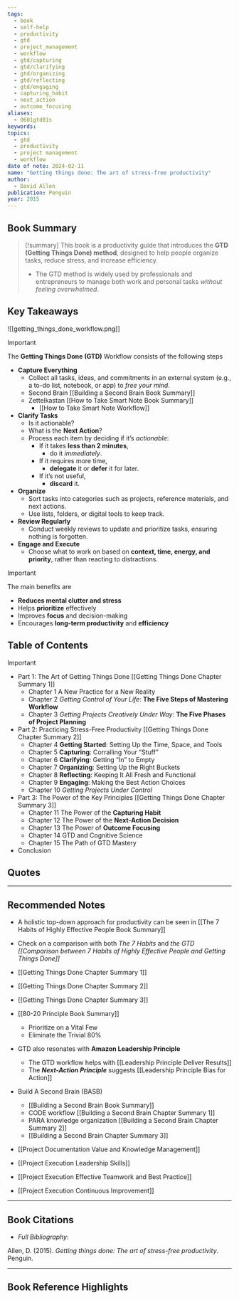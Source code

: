 ```yaml
---
tags:
  - book
  - self-help
  - productivity
  - gtd
  - project_management
  - workflow
  - gtd/capturing
  - gtd/clarifying
  - gtd/organizing
  - gtd/reflecting
  - gtd/engaging
  - capturing_habit
  - next_action
  - outcome_focusing
aliases:
  - 0601gtd01s
keywords: 
topics:
  - gtd
  - productivity
  - project management
  - workflow
date of note: 2024-02-11
name: "Getting things done: The art of stress-free productivity"
author:
  - David Allen
publication: Penguin
year: 2015
---
```


## Book Summary

>[!summary]
>This book is a productivity guide that introduces the **GTD (Getting Things Done) method**, designed to help people organize tasks, reduce stress, and increase efficiency.
>- The GTD method is widely used by professionals and entrepreneurs to manage both work and personal tasks *without feeling overwhelmed*.

## Key Takeaways

![[getting_things_done_workflow.png]]

>[!important] 
> The **Getting Things Done (GTD)** Workflow consists of the following steps
> 
> - **Capture Everything** 
> 	- Collect all tasks, ideas, and commitments in an external system (e.g., a to-do list, notebook, or app) to *free your mind*.
> 	- Second Brain [[Building a Second Brain Book Summary]]
> 	- Zettelkastan [[How to Take Smart Note Book Summary]]
> 		- [[How to Take Smart Note Workflow]]
> - **Clarify Tasks** 
> 	- Is it actionable?
> 	- What is the **Next Action**?
> 	- Process each item by deciding if it’s *actionable*:
> 	    - If it takes **less than 2 minutes**, 
> 		    - do it *immediately*.
> 	    - If it requires more time, 
> 		    - **delegate** it or **defer** it for later.
> 	    - If it’s not useful, 
> 		    - **discard** it.
> - **Organize** 
> 	- Sort tasks into categories such as projects, reference materials, and next actions. 
> 	- Use lists, folders, or digital tools to keep track.
> - **Review Regularly** 
> 	- Conduct weekly reviews to update and prioritize tasks, ensuring nothing is forgotten.
> - **Engage and Execute** 
> 	- Choose what to work on based on **context, time, energy, and priority**, rather than reacting to distractions.

>[!important] 
> The main benefits are
> - **Reduces mental clutter and stress** 
> - Helps **prioritize** effectively  
> - Improves **focus** and decision-making  
> - Encourages **long-term productivity** and **efficiency**

## Table of Contents

>[!important]
> - Part	1: The Art of Getting Things Done [[Getting Things Done Chapter Summary 1]]
> 	- Chapter 1 A New Practice for a New Reality
> 	- Chapter 2 *Getting Control of Your Life*: **The Five Steps of Mastering Workflow**
> 	- Chapter 3 *Getting Projects Creatively Under Way*: **The Five Phases of Project Planning**
> - Part	2: Practicing Stress-Free Productivity [[Getting Things Done Chapter Summary 2]]
> 	- Chapter 4 **Getting Started**: Setting Up the Time, Space, and Tools
> 	- Chapter 5 **Capturing**: Corralling Your “Stuff” 
> 	- Chapter 6 **Clarifying**: Getting “In” to Empty
> 	- Chapter 7 **Organizing**: Setting Up the Right Buckets
> 	- Chapter 8 **Reflecting**: Keeping It All Fresh and Functional
> 	- Chapter 9 **Engaging**: Making the Best Action Choices
> 	- Chapter 10 *Getting Projects Under Control*
> - Part 3: The Power of the Key Principles [[Getting Things Done Chapter Summary 3]]
> 	- Chapter 11 The Power of the **Capturing Habit**
> 	- Chapter 12 The Power of the **Next-Action Decision**
> 	- Chapter 13 The Power of **Outcome Focusing**
> 	- Chapter 14 GTD and Cognitive Science
> 	- Chapter 15 The Path of GTD Mastery
> - Conclusion
> 

## Quotes





-----------
##  Recommended Notes

- A holistic top-down approach for productivity can be seen in [[The 7 Habits of Highly Effective People Book Summary]]
- Check on a comparison with both *The 7 Habits* and *the GTD [[Comparison between 7 Habits of Highly Effective People and Getting Things Done]]*
- [[Getting Things Done Chapter Summary 1]]
- [[Getting Things Done Chapter Summary 2]]
- [[Getting Things Done Chapter Summary 3]]
- [[80-20 Principle Book Summary]]
	- Prioritize on a Vital Few 
	- Eliminate the Trivial 80%

- GTD also resonates with **Amazon Leadership Principle**
	- The GTD workflow helps with [[Leadership Principle Deliver Results]]
	- The ***Next-Action Principle*** suggests [[Leadership Principle Bias for Action]]

- Build A Second Brain (BASB)
	- [[Building a Second Brain Book Summary]]
	- CODE workflow [[Building a Second Brain Chapter Summary 1]]
	- PARA knowledge organization [[Building a Second Brain Chapter Summary 2]]
	- [[Building a Second Brain Chapter Summary 3]]


- [[Project Documentation Value and Knowledge Management]]
- [[Project Execution Leadership Skills]]
- [[Project Execution Effective Teamwork and Best Practice]]
- [[Project Execution Continuous Improvement]]



----------
## Book Citations

- *Full Bibliography*:

Allen, D. (2015). _Getting things done: The art of stress-free productivity_. Penguin.


-----------
##  Book Reference Highlights
